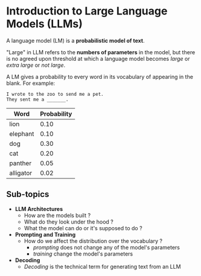 # Introduction to Large Language Models (LLMs)

A language model (LM) is a **probabilistic model of text**.

"Large" in LLM refers to the **numbers of parameters** in the model, but there is no agreed upon threshold at which a language model becomes *large* or *extra large* or *not large*.

A LM gives a probability to every word in its vocabulary of appearing in the blank. For example:

    I wrote to the zoo to send me a pet. 
    They sent me a _______.


| Word | Probability | 
| - | - | 
| lion | 0.10 | 
| elephant | 0.10 |
| dog | 0.30 |
| cat |  0.20 |
| panther | 0.05 |
| alligator | 0.02 |

## Sub-topics

- **LLM Architectures**
    - How are the models built ?
    - What do they look under the hood ?
    - What the model can do or it's supposed to do ?
- **Prompting and Training**
    - How do we affect the distribution over the vocabulary ?
        - *prompting* does not change any of the model's parameters
        - *training* change the model's parameters
- **Decoding**
    - *Decoding* is the technical term for generating text from an LLM


